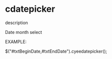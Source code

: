 # cdatepicker
<p>description</p>
Date month select
<p>EXAMPLE:</p>
$("#txtBeginDate,#txtEndDate").cyeedatepicker();
